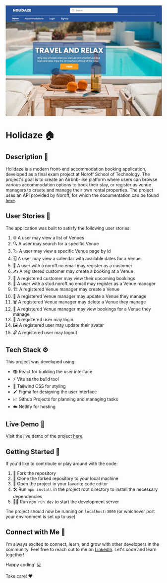 ![Herobanner image](src/Image/readme.jpg)

# Holidaze 🏠

## Description 📝

Holidaze is a modern front-end accommodation booking application, developed as a final exam project at Noroff School of Technology. The project's goal is to create an Airbnb-like platform where users can browse various accommodation options to book their stay, or register as venue managers to create and manage their own rental properties. The project uses an API provided by Noroff, for which the documentation can be found [here](https://docs.noroff.dev/).

## User Stories 👥

The application was built to satisfy the following user stories:

1. 🌐 A user may view a list of Venues
2. 🔍 A user may search for a specific Venue
3. 🏷️ A user may view a specific Venue page by id
4. 🗓️ A user may view a calendar with available dates for a Venue
5. 📧 A user with a noroff.no email may register as a customer
6. ✍️ A registered customer may create a booking at a Venue
7. 📅 A registered customer may view their upcoming bookings
8. 📧 A user with a stud.noroff.no email may register as a Venue manager
9. 🏗️ A registered Venue manager may create a Venue
10. 🔄 A registered Venue manager may update a Venue they manage
11. 🗑️ A registered Venue manager may delete a Venue they manage
12. 👀 A registered Venue manager may view bookings for a Venue they manage
13. 🔐 A registered user may login
14. 🖼️ A registered user may update their avatar
15. 🔓 A registered user may logout

## Tech Stack ⚙️

This project was developed using:

- 📚 React for building the user interface
- ⚡ Vite as the build tool
- 🎨 Tailwind CSS for styling
- 🖌️ Figma for designing the user interface
- 📈 Github Projects for planning and managing tasks
- ☁️ Netlify for hosting

## Live Demo 🔗

Visit the live demo of the project [here](https://holidaaaze.netlify.app/).

## Getting Started 🚀

If you'd like to contribute or play around with the code:

1. 🍴 Fork the repository
2. 📂 Clone the forked repository to your local machine
3. 📝 Open the project in your favorite code editor
4. 🛠️ Run `npm install` in the project root directory to install the necessary dependencies
5. 🏃‍♀️ Run `npm run dev` to start the development server

The project should now be running on `localhost:3000` (or whichever port your environment is set up to use)

## Connect with Me 🤝

I'm always excited to connect, learn, and grow with other developers in the community. Feel free to reach out to me on [LinkedIn](https://www.linkedin.com/in/liiisa-grant/). Let's code and learn together!

Happy coding! 💻

Take care! ❤️
